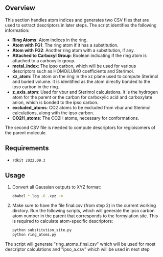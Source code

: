 ## Overview

This section handles atom indices and generates two CSV files that are used to extract descriptors in later steps. The script identifies the following information:

- **Ring Atoms**: Atom indices in the ring.
- **Atom with FG1**: The ring atom if it has a substitution.
- **Atom with FG2**: Another ring atom with a substitution, if any.
- **Attached to Carboxyl Group**: Boolean indicating if the ring atom is attached to a carboxylic group.
- **metal_index**: The ipso carbon, which will be used for various descriptors such as HOMO/LUMO coefficients and Sterimol.
- **xz_atom**: The atom on the ring in the xz plane used to compute Sterimol and buried volume. It is identified as the atom directly bonded to the ipso carbon in the ring.
- **z_axis_atom**: Used for vbur and Sterimol calculations. It is the hydrogen atom for the parent or the carbon for carboxylic acid and carboxylate anion, which is bonded to the ipso carbon.
- **excluded_atoms**: CO2 atoms to be excluded from vbur and Sterimol calculations, along with the ipso carbon.
- **CO2H_atoms**: The CO2H atoms, necessary for conformations.

The second CSV file is needed to compute descriptors for regioisomers of the parent molecule.

## Requirements

- `rdkit 2022.09.3`

## Usage

1. Convert all Gaussian outputs to XYZ format:
   
   ```bash
   obabel *.log -O .xyz -m
   ```

2. Make sure to have the file final.csv (from step 2) in the current working dirctory. Run the following scripts, which will generate the ipso carbon atom number in the parent that corresponds to the formylation site. This is required to calculate atom-specific descriptors:
   
   ```bash
   python substitution_site.py
   python ring_atoms.py
   ```
The script will generate "ring_atoms_final.csv" which will be used for most descriptor calculations and "ipso_a.csv" which will be used in next step